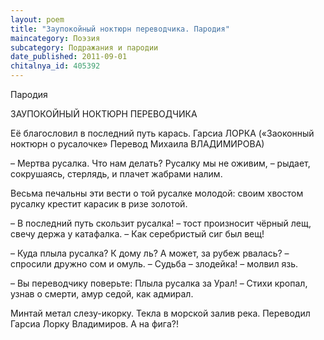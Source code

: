 ```yaml
---
layout: poem
title: "Заупокойный ноктюрн переводчика. Пародия"
maincategory: Поэзия
subcategory: Подражания и пародии
date_published: 2011-09-01
chitalnya_id: 405392
---
```




Пародия

ЗАУПОКОЙНЫЙ НОКТЮРН ПЕРЕВОДЧИКА

Её благословил
в последний путь карась.
Гарсиа ЛОРКА
(«Заоконный ноктюрн о русалочке»
Перевод Михаила ВЛАДИМИРОВА)

– Мертва русалка. Что нам делать?
Русалку мы не оживим, –
рыдает, сокрушаясь, стерлядь,
и плачет жабрами налим.

Весьма печальны эти вести
о той русалке молодой:
своим хвостом русалку крестит
карасик в ризе золотой.

– В последний путь скользит русалка! – 
тост произносит чёрный лещ,
свечу держа у катафалка. –
Как серебристый сиг был вещ!
 
– Куда плыла русалка? К дому ль?
А может, за рубеж рвалась? – 
спросили дружно сом и омуль. 
– Судьба – злодейка! – молвил язь.

– Вы переводчику поверьте:
Плыла русалка за Урал! – 
Cтихи кропал, узнав о смерти,
амур седой, как адмирал.

Минтай метал слезу-икорку.
Текла в морской залив река.
Переводил Гарсиа Лорку
Владимиров. А на фига?!






